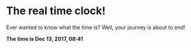 # The real time clock!

Ever wanted to know what the time is? Well, your journey is about to end!

**The time is Dec 13, 2017, 08:41**